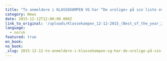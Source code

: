 ```yaml
---
title: "To anmeldere i KLASSEKAMPEN VG har “De urolige» på sin liste over Årets beste bøker 2015"
category: News
date: 2015-12-12T12:00:00.000Z
link_to_original: '/uploads/Klassekampen_12-12-2015_(Best_of_the_year_2015).pdf'
language:
  - norsk
featured: true
en_book:
no_book:
_slug: 2015-12-12-to-anmeldere-i-klassekampen-vg-har-de-urolige-på-sin-liste-over-Årets-beste-bøker-2015
---
```


